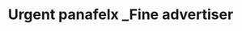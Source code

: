 ---
title: "Urgent panafelx _Fine advertiser"
url: /karachi/urgent-panafelx-_fine-advertiser/
shop: copyshop
---